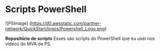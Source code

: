 ﻿# Scripts PowerShell
![PSImage] (https://d0.awsstatic.com/partner-network/QuickStart/logos/Powershell_Logo.png)

**Repositório de scripts**
Esses são scripts do PowerShell que eu usei nos vídeos do MVA de PS. 

